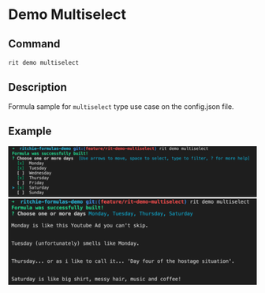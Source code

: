 # Demo Multiselect

## Command

```bash
rit demo multiselect
```

## Description

Formula sample for `multiselect` type use case on the config.json file.

## Example

<img class="special-img-class" src="/demo/multiselect/src/docs/img/rit_demo_multiselect_1.png" />

<img class="special-img-class" src="/demo/multiselect/src/docs/img/rit_demo_multiselect_2.png" />